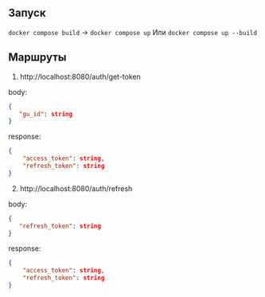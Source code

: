 ## Запуск

``docker compose build`` -> 
``docker compose up``
Или ``docker compose up --build``



## Маршруты

1. http://localhost:8080/auth/get-token

body:
```json
{
   "gu_id": string
}
```
response:
```json
{
    "access_token": string,
    "refresh_token": string
}
```

2. http://localhost:8080/auth/refresh

body:
```json
{
   "refresh_token": string
}
```
response:
```json
{
    "access_token": string,
    "refresh_token": string
}
```